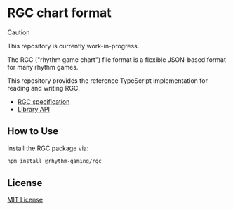 # RGC chart format

> [!CAUTION]
> This repository is currently work-in-progress.

The RGC ("rhythm game chart") file format is a flexible JSON-based format for many rhythm games.

This repository provides the reference TypeScript implementation for reading and writing RGC.

- [RGC specification](./docs/spec.md)
- [Library API](./docs/lib.md)

## How to Use

Install the RGC package via:

```bash
npm install @rhythm-gaming/rgc
```

## License

[MIT License](./LICENSE)
